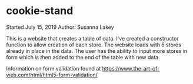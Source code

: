 # cookie-stand

Started July 15, 2019
Author: Susanna Lakey

This is a website that creates a table of data.  I've created a constructor function to allow creation of each store.  The website loads with 5 stores already in place in the data.  The user has the ability to input more stores in form which is then added to the end of the table with new data.

Information on form validation found at https://www.the-art-of-web.com/html/html5-form-validation/